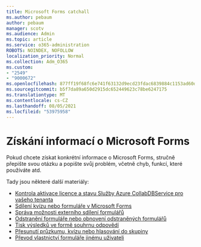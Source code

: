 ```yaml
---
title: Microsoft Forms catchall
ms.author: pebaum
author: pebaum
manager: scotv
ms.audience: Admin
ms.topic: article
ms.service: o365-administration
ROBOTS: NOINDEX, NOFOLLOW
localization_priority: Normal
ms.collection: Adm_O365
ms.custom:
- "2549"
- "9000672"
ms.openlocfilehash: 877ff19f68fc6e741f63132d9ecd23fdac6839884c1153ad60dd2ec6f0b6adc6
ms.sourcegitcommit: b5f7da89a650d2915dc652449623c78be6247175
ms.translationtype: MT
ms.contentlocale: cs-CZ
ms.lasthandoff: 08/05/2021
ms.locfileid: "53975958"
---
```

# <a name="get-information-about-microsoft-forms"></a>Získání informací o Microsoft Forms

Pokud chcete získat konkrétní informace o Microsoft Forms, stručně přepište svou otázku a popište svůj problém, včetně chyb, funkcí, které používáte atd. 

Tady jsou některé další materiály:

- [Kontrola aktivace licence a stavu Služby Azure CollabDBService pro vašeho tenanta](https://support.office.com/article/Turn-off-or-turn-on-Microsoft-Forms-8dcbf3ab-f2d6-459a-b8be-8d9892132a43)
- [Sdílení kvízu nebo formuláře v Microsoft Forms](https://support.office.com/article/Share-a-form-to-collaborate-d5bb5cf0-8401-4c15-bb8c-8e108cd7e69b)
- [Správa možnosti externího sdílení formulářů](https://support.office.com/article/set-up-microsoft-forms-cc52287a-4550-464d-9a1b-457bf9df2240?#PickTab=Configure)
- [Odstranění formuláře nebo obnovení odstraněných formulářů](https://support.office.com/article/Delete-a-form-2207e468-ce1b-4c4a-a256-caf631d87af0)
- [Tisk výsledků ve formě souhrnu odpovědí](https://support.office.com/article/Print-a-form-22100b98-ba3c-41c1-9513-f76caca664fc)
- [Přesunutí průzkumu, kvízu nebo hlasování do skupiny](https://support.office.com/article/Transfer-ownership-of-a-form-921a6361-a4e5-44ea-bce9-c4ed63aa54b4)
- [Převod vlastnictví formuláře jinému uživateli](https://support.office.com/article/Transfer-ownership-of-a-form-921a6361-a4e5-44ea-bce9-c4ed63aa54b4)
